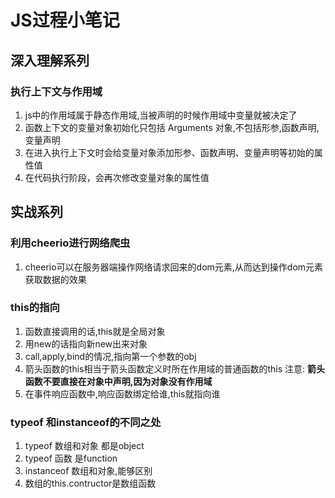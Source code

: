 # JS过程小笔记

## 深入理解系列

### 执行上下文与作用域

1. js中的作用域属于静态作用域,当被声明的时候作用域中变量就被决定了
1. 函数上下文的变量对象初始化只包括 Arguments 对象,不包括形参,函数声明,变量声明
1. 在进入执行上下文时会给变量对象添加形参、函数声明、变量声明等初始的属性值
1. 在代码执行阶段，会再次修改变量对象的属性值

## 实战系列

### 利用cheerio进行网络爬虫

1. cheerio可以在服务器端操作网络请求回来的dom元素,从而达到操作dom元素获取数据的效果

### this的指向

1. 函数直接调用的话,this就是全局对象
1. 用new的话指向新new出来对象
1. call,apply,bind的情况,指向第一个参数的obj
1. 箭头函数的this相当于箭头函数定义时所在作用域的普通函数的this 注意: **箭头函数不要直接在对象中声明,因为对象没有作用域**
1. 在事件响应函数中,响应函数绑定给谁,this就指向谁

### typeof 和instanceof的不同之处

1. typeof 数组和对象 都是object
1. typeof 函数 是function
1. instanceof 数组和对象,能够区别
1. 数组的this.contructor是数组函数
